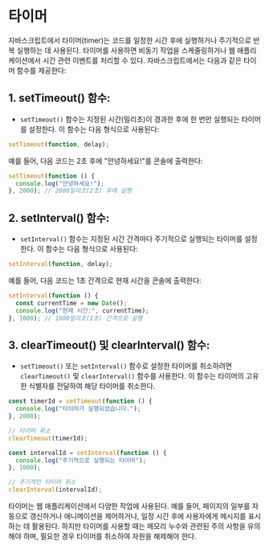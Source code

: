 # 타이머

자바스크립트에서 타이머(timer)는 코드를 일정한 시간 후에 실행하거나 주기적으로 반복 실행하는 데 사용된다. 타이머를 사용하면 비동기 작업을 스케줄링하거나 웹 애플리케이션에서 시간 관련 이벤트를 처리할 수 있다. 자바스크립트에서는 다음과 같은 타이머 함수를 제공한다:

## 1. setTimeout() 함수:

- `setTimeout()` 함수는 지정된 시간(밀리초)이 경과한 후에 한 번만 실행되는 타이머를 설정한다. 이 함수는 다음 형식으로 사용된다:

```javascript
setTimeout(function, delay);
```

예를 들어, 다음 코드는 2초 후에 "안녕하세요!"를 콘솔에 출력한다:

```javascript
setTimeout(function () {
  console.log("안녕하세요!");
}, 2000); // 2000밀리초(2초) 후에 실행
```

## 2. setInterval() 함수:

- `setInterval()` 함수는 지정된 시간 간격마다 주기적으로 실행되는 타이머를 설정한다. 이 함수는 다음 형식으로 사용된다:

```javascript
setInterval(function, delay);
```

예를 들어, 다음 코드는 1초 간격으로 현재 시간을 콘솔에 출력한다:

```javascript
setInterval(function () {
  const currentTime = new Date();
  console.log("현재 시간:", currentTime);
}, 1000); // 1000밀리초(1초) 간격으로 실행
```

## 3. clearTimeout() 및 clearInterval() 함수:

- `setTimeout()` 또는 `setInterval()` 함수로 설정한 타이머를 취소하려면 `clearTimeout()` 및 `clearInterval()` 함수를 사용한다. 이 함수는 타이머의 고유한 식별자를 전달하여 해당 타이머를 취소한다.

```javascript
const timerId = setTimeout(function () {
  console.log("타이머가 실행되었습니다.");
}, 2000);

// 타이머 취소
clearTimeout(timerId);
```

```javascript
const intervalId = setInterval(function () {
  console.log("주기적으로 실행되는 타이머");
}, 1000);

// 주기적인 타이머 취소
clearInterval(intervalId);
```

타이머는 웹 애플리케이션에서 다양한 작업에 사용된다. 예를 들어, 페이지의 일부를 자동으로 갱신하거나 애니메이션을 제어하거나, 일정 시간 후에 사용자에게 메시지를 표시하는 데 활용된다. 하지만 타이머를 사용할 때는 메모리 누수와 관련된 주의 사항을 유의해야 하며, 필요한 경우 타이머를 취소하여 자원을 해제해야 한다.
